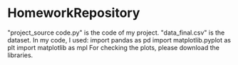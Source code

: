 # HomeworkRepository
"project_source code.py" is the code of my project.
"data_final.csv" is the dataset.
In my code, I used:
                   import pandas as pd
                   import matplotlib.pyplot as plt
                   import matplotlib as mpl
For checking the plots, please download the libraries.
